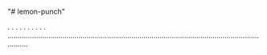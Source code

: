 "# lemon-punch"

.
.
.
.
.
.
.
.
.
.
......................................................................................................................................